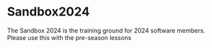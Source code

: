 # Sandbox2024

The Sandbox 2024 is the training ground for 2024 software members.
Please use this with the pre-season lessons 
